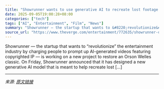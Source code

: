 ```yaml
---
title: "Showrunner wants to use generative AI to recreate lost footage from an Orson Welles classic"
date: 2025-09-05T19:00:28+08:00
categories: ["tech"]
tags: ["AI", "Entertainment", "Film", "News"]
summary: "Showrunner — the startup that wants to &#8220;revolutionize&#8221; the entertainment industry by charging people to prompt up AI-generated videos featuring copyrighted IP — is working on a new project"
source_url: "https://www.theverge.com/entertainment/772635/showrunner-orson-welles-the-magnificent-ambersons"
---
```


Showrunner — the startup that wants to &#8220;revolutionize&#8221; the entertainment industry by charging people to prompt up AI-generated videos featuring copyrighted IP — is working on a new project to restore an Orson Welles classic. On Friday, Showrunner announced that it has designed a new generative AI model that is meant to help recreate lost [&#8230;]

---

*来源: [原文链接](https://www.theverge.com/entertainment/772635/showrunner-orson-welles-the-magnificent-ambersons)*
